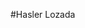 #Hasler Lozada

<!---
Hasler-Lozada/Hasler-Lozada is a ✨ special ✨ repository because its `README.md` (this file) appears on your GitHub profile.
You can click the Preview link to take a look at your changes.
--->
